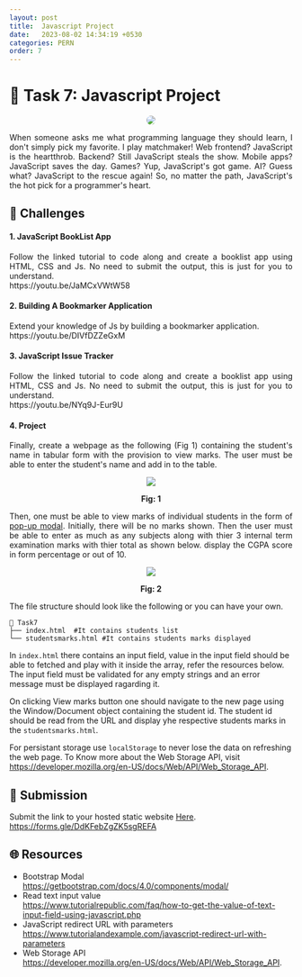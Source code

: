 ```yaml
---
layout: post
title:  Javascript Project
date:   2023-08-02 14:34:19 +0530
categories: PERN
order: 7
---
```


# **:star2: Task 7: Javascript Project**

<p align="center">
    <img style="border-radius:8px;border:none;" src="../screenshots/Tweet%20by%20Bruno%20Lemos.png" />
</p>

<p align="justify">
When someone asks me what programming language they should learn, I don't simply pick my favorite. I play matchmaker! Web frontend? JavaScript is the heartthrob. Backend? Still JavaScript steals the show. Mobile apps? JavaScript saves the day. Games? Yup, JavaScript's got game. AI? Guess what? JavaScript to the rescue again! So, no matter the path, JavaScript's the hot pick for a programmer's heart.
</p>

## **:pushpin: Challenges**  

<h4>1. JavaScript BookList App</h4>
<p align="justify">Follow the linked tutorial to code along and create a booklist app using HTML, CSS and Js. No need to submit the output, this is just for you to understand.
<br />
https://youtu.be/JaMCxVWtW58
</p>

<h4>2. Building A Bookmarker Application</h4>
<p align="justify">Extend your knowledge of Js by building a bookmarker application.
<br/>
https://youtu.be/DIVfDZZeGxM
</p>

<h4>3. JavaScript Issue Tracker</h4>
<p align="justify">Follow the linked tutorial to code along and create a booklist app using HTML, CSS and Js. No need to submit the output, this is just for you to understand.
<br />
https://youtu.be/NYq9J-Eur9U
</p>

<h4>4. Project</h4>
<p align="justify">
Finally, create a webpage as the following (Fig 1) containing the student's name in tabular form with the provision to view marks. The user must be able to enter the student's name and add in to the table.</p>

<p align="center">
    <img src="{{ site.baseurl }}/assets/screenshots/1.students-list.png" />
</p>
<p align="center" style="font-weight:bold;">Fig: 1</p>
        
<p align="justify">
    Then, one must be able to view marks of individual students in the form of <a href="https://getbootstrap.com/docs/4.0/components/modal/">pop-up modal</a>. Initially, there will be no marks shown. Then the user must be able to enter as much as any subjects along with thier 3 internal term examination marks with thier total as shown below. display the CGPA score in form percentage or out of 10. 
</p>

<p align="center">
    <img src="{{ site.baseurl }}/assets/screenshots/2.marks-list.png" />
</p>
<p align="center" style="font-weight:bold;">Fig: 2</p>
    
<p align="justify">
    The file structure should look like the following or you can have your own. 
</p>       

    📂 Task7
    ├── index.html  #It contains students list
    └── studentsmarks.html #It contains students marks displayed

<p align="justify">
    
In `index.html` there contains an input field, value in the input field should be able to fetched and play with it inside the array, refer the resources below. The input field must be validated for any empty strings and an error message must be displayed ragarding it. 

On clicking View marks button one should navigate to the new page using the Window/Document object containing the student id. The student id should be read from the URL and display yhe respective students marks in the `studentsmarks.html`.

For persistant storage use `localStorage` to never lose the data on refreshing the web page. To Know more about the Web Storage API, visit https://developer.mozilla.org/en-US/docs/Web/API/Web_Storage_API. 
</p>       

    


## **📂 Submission**
Submit the link to your hosted static website [Here](https://forms.gle/DdKFebZgZK5sgREFA).</br>
https://forms.gle/DdKFebZgZK5sgREFA


## **🌐 Resources**
- Bootstrap Modal<br />https://getbootstrap.com/docs/4.0/components/modal/
- Read text input value<br />https://www.tutorialrepublic.com/faq/how-to-get-the-value-of-text-input-field-using-javascript.php
- JavaScript redirect URL with parameters<br />https://www.tutorialandexample.com/javascript-redirect-url-with-parameters
- Web Storage API<br />https://developer.mozilla.org/en-US/docs/Web/API/Web_Storage_API.

